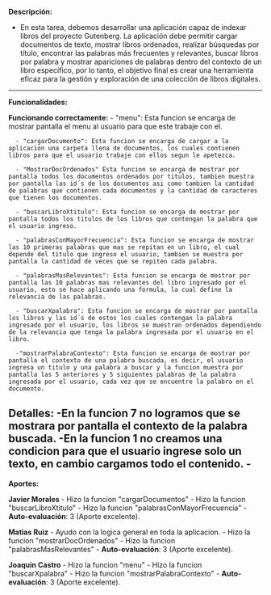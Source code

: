 **Descripción:**
  - En esta tarea, debemos desarrollar una aplicación capaz de indexar libros del proyecto Gutenberg. La aplicación debe permitir cargar documentos de texto, mostrar libros ordenados, realizar búsquedas por título, encontrar las palabras más frecuentes y relevantes, buscar libros por palabra y mostrar apariciones de palabras dentro del contexto de un libro específico, por lo tanto, el objetivo final es crear una herramienta eficaz para la gestión y exploración de una colección de libros digitales.

-----------------------------------------------------------------   
**Funcionalidades:**

  **Funcionando correctamente:**
      - "menu": Esta funcion se encarga de mostrar pantalla el menu al usuario para que este trabaje con el.
      
      - "cargarDocumento": Esta funcion se encarga de cargar a la aplicacion una carpeta llena de documentos, los cuales contienen libros para que el usuario trabaje con ellos segun le apetezca.
      
      - "MostrarDocOrdenados" Esta funcion se encarga de mostrar por pantalla todos los documentos ordenados por titulos, tambien muestra por pantalla las id´s de los documentos asi como tambien la cantidad de palabras que contienen cada documentos y la cantidad de caracteres que tienen los documentos.
      
      - "buscarLibroXtitulo": Esta funcion se encarga de mostrar por pantalla todos los titulos de los libros que contengan la palabra que el usuario ingreso. 
      
      - "palabrasConMayorFrecuencia": Esta funcion se encarga de mostrar las 10 primeras palabras que mas se repitan en un libro, el cual depende del titulo que ingreso el usuario, tambien se muestra por pantalla la cantidad de veces que se repiten cada palabra.
      
      - "palabrasMasRelevantes": Esta funcion se encarga de mostrar por pantalla las 10 palabras mas relevantes del libro ingresado por el usuario, esto se hace aplicando una formula, la cual define la relevancia de las palabras.
      
      - "buscarXpalabra": Esta funcion se encarga de mostrar por pantalla los libros y las id´s de estos los cuales contengan la palabra ingresado por el usuario, los libros se muestran ordenados dependiendo de la relevancia que tenga la palabra ingresada por el usuario en el libro.
      
      -"mostrarPalabraContexto": Esta funcion se encarga de mostrar por pantalla el contexto de una palabra buscada, es decir, el usuario ingresa un titulo y una palabra a buscar y la funcion muestra por pantalla las 5 anteriores y 5 siguientes palabras de la palabra ingresada por el usuario, cada vez que se encuentre la palabra en el documento.
      
  **Detalles:**
      -En la funcion 7 no logramos que se mostrara por pantalla el contexto de la palabra buscada.
      -En la funcion 1 no creamos una condicion para que el usuario ingrese solo un texto, en cambio cargamos todo el contenido.
      -
------------------------------------------------------------------
**Aportes:** 

  **Javier Morales**
      - Hizo la funcion "cargarDocumentos"
      - Hizo la funcion "buscarLibroXtitulo"
      - Hizo la funcion "palabrasConMayorFrecuencia"
      - **Auto-evaluación**: 3 (Aporte excelente).

  **Matias Ruiz**
      - Ayudo con la logica general en toda la aplicacion.
      - Hizo la funcion "mostrarDocOrdenados"
      - Hizo la funcion "palabrasMasRelevantes"
      - **Auto-evaluación**: 3 (Aporte excelente).
      
  **Joaquin Castro**
      - Hizo la funcion "menu"
      - Hizo la funcion "buscarXpalabra"
      - Hizo la funcion "mostrarPalabraContexto"
      - **Auto-evaluación**: 3 (Aporte excelente).